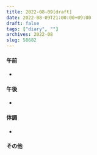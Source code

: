 ```yaml
---
title: 2022-08-09[draft]
date: 2022-08-09T21:00:00+09:00
draft: false
tags: ["diary", ""]
archives: 2022-08
slug: 58682
---
```

#### 午前
- 
#### 午後
- 
#### 体調
- 
#### その他